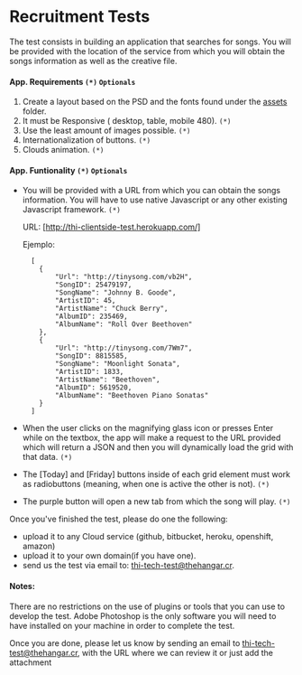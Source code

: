 Recruitment Tests
==================

The test consists in building an application that searches for songs. You will be provided with the location of the service from which you will obtain the songs information as well as the creative file.

#### App. Requirements `(*)` `Optionals`
1. Create a layout based on the PSD and the fonts found under the [assets] folder.
2. It must be Responsive ( desktop, table, mobile 480). `(*)` 
3. Use the least amount of images possible. `(*)` 
4. Internationalization of buttons. `(*)` 
5. Clouds animation. `(*)` 

#### App. Funtionality `(*)` `Optionals`

* You will be provided with a URL from which you can obtain the songs information. You will have to use native Javascript or any other existing Javascript framework. `(*)` 

    URL: [http://thi-clientside-test.herokuapp.com/]

    Ejemplo:

        [
          {
              "Url": "http://tinysong.com/vb2H",
              "SongID": 25479197,
              "SongName": "Johnny B. Goode",
              "ArtistID": 45,
              "ArtistName": "Chuck Berry",
              "AlbumID": 235469,
              "AlbumName": "Roll Over Beethoven"
          },
          {
              "Url": "http://tinysong.com/7Wm7",
              "SongID": 8815585,
              "SongName": "Moonlight Sonata",
              "ArtistID": 1833,
              "ArtistName": "Beethoven",
              "AlbumID": 5619520,
              "AlbumName": "Beethoven Piano Sonatas"
          }
        ]    

* When the user clicks on the magnifying glass icon or presses Enter while on the textbox, the app will make a request to the URL provided which will return a JSON and then you will dynamically load the grid with that data. `(*)` 

* The [Today] and [Friday] buttons inside of each grid element must work as radiobuttons (meaning, when one is active the other is not). `(*)` 

* The purple button will open a new tab from which the song will play. `(*)` 


Once you've finished the test, please do one the following:
  - upload it to any Cloud service (github, bitbucket, heroku, openshift, amazon)
  - upload it to your own domain(if you have one).
  - send us the test via email to: thi-tech-test@thehangar.cr. 


#### Notes:
There are no restrictions on the use of plugins or tools that you can use to develop the test.
Adobe Photoshop is the only software you will need to have installed on your machine in order to complete the test.

Once you are done, please let us know by sending an email to [thi-tech-test@thehangar.cr], with the URL where we can review it or just add the attachment

  [http://thi-clientside-test.herokuapp.com/]: http://thi-clientside-test.herokuapp.com/
  
  [assets]: https://github.com/thehangarcr/frontend/tree/master/assets
  
  [thi-tech-test@thehangar.cr]: thi-tech-test@thehangar.cr


